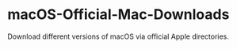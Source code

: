 # macOS-Official-Mac-Downloads
Download different versions of macOS via official Apple directories.
